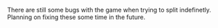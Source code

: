 There are still some bugs with the game when trying to split indefinetly. 
Planning on fixing these some time in the future.
